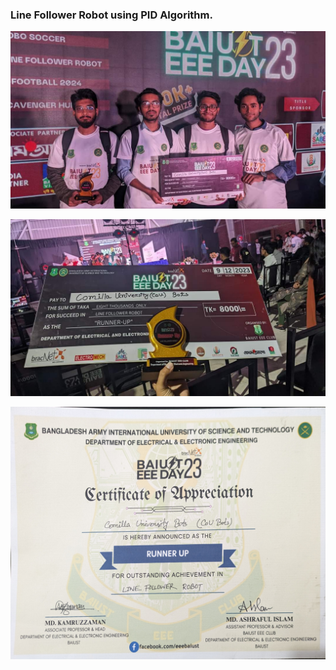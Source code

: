 ### Line Follower Robot using PID Algorithm.

![CoU Bots Team](https://github.com/devjewel01/LFR_QTR/blob/main/LFR_Document/BAIUST_LFR_Group.jpg)

![Price](https://github.com/devjewel01/LFR_QTR/blob/main/LFR_Document/BAIUST_LFR_Price.jpg)

![Certificate](https://github.com/devjewel01/LFR_QTR/blob/main/LFR_Document/BAIUST_LFR_Certificate.jpg)

